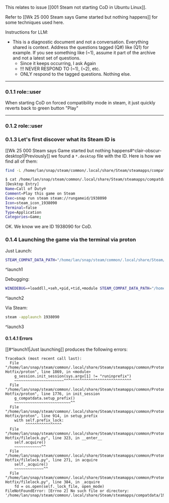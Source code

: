 
This relates to issue [[001 Steam not starting CoD in Ubuntu Linux]].

Refer to [[Wk 25 000 Steam says Game started but nothing happens]] for some techniques used here.

Instructions for LLM:
- This is a diagnostic document and not a conversation. Everything shared is context. Address the questions tagged (Q#) like (Q1) for example. If you see something like (~1), assume it part of the archive and not a latest set of questions.
	- Since it keeps occurring, I ask Again
	- !!! NEVER RESPOND TO (~1), (~2), etc.
	- ONLY respond to the tagged questions. Nothing else.

<hr class="__chatgpt_plugin">

### 0.1.1 role::user

When starting CoD on forced compatibility mode in steam, it just quickly reverts back to green button "Play"


<hr class="__chatgpt_plugin">

### 0.1.2 role::user

### 0.1.3 Let's first discover what its Steam ID is

[[Wk 25 000 Steam says Game started but nothing happens#^clair-obscur-desktop1|Previously]] we found a `*.desktop` file with the ID. Here is how we find all of them:

```sh
find -L /home/lan/snap/steam/common/.local/share/Steam/steamapps/compatdata/*/pfx/dosdevices/z:/proc/*/cwd/.local/share/applications/ -maxdepth 1 -type f 2>/dev/null
```

```sh
$ cat /home/lan/snap/steam/common/.local/share/Steam/steamapps/compatdata/1262350/pfx/dosdevices/z:/proc/2629062/cwd/.local/share/applications/Call\ of\ Duty.desktop 
[Desktop Entry]
Name=Call of Duty®
Comment=Play this game on Steam
Exec=snap run steam steam://rungameid/1938090
Icon=steam_icon_1938090
Terminal=false
Type=Application
Categories=Game;

```

OK. We know we are ID 1938090 for CoD.

### 0.1.4 Launching the game via the terminal via proton

Just Launch:

```sh 
STEAM_COMPAT_DATA_PATH="/home/lan/snap/steam/common/.local/share/Steam/steamapps/compatdata/1938090" STEAM_COMPAT_CLIENT_INSTALL_PATH="/home/lan/snap/steam/common/.local/share/Steam" '/home/lan/snap/steam/common/.local/share/Steam/steamapps/common/Proton Hotfix'/proton waitforexitandrun ~/parti2/Steam/steamapps/common/Call\ of\ Duty\ HQ/cod.exe
```
^launch1

Debugging:

```sh
WINEDEBUG=+loaddll,+seh,+pid,+tid,+module STEAM_COMPAT_DATA_PATH="/home/lan/snap/steam/common/.local/share/Steam/steamapps/compatdata/1938090" STEAM_COMPAT_CLIENT_INSTALL_PATH="/home/lan/snap/steam/common/.local/share/Steam" '/home/lan/snap/steam/common/.local/share/Steam/steamapps/common/Proton Hotfix'/proton waitforexitandrun ~/parti2/Steam/steamapps/common/Call\ of\ Duty\ HQ/cod.exe
```
^launch2

Via Steam:

```sh
steam -applaunch 1938090
```
^launch3
#### 0.1.4.1 Errors

[[#^launch1|Just launching]] produces the following errors:

```
Traceback (most recent call last):
  File "/home/lan/snap/steam/common/.local/share/Steam/steamapps/common/Proton Hotfix/proton", line 1869, in <module>
    g_session.init_session(sys.argv[1] != "runinprefix")
    ~~~~~~~~~~~~~~~~~~~~~~^^^^^^^^^^^^^^^^^^^^^^^^^^^^^^
  File "/home/lan/snap/steam/common/.local/share/Steam/steamapps/common/Proton Hotfix/proton", line 1776, in init_session
    g_compatdata.setup_prefix()
    ~~~~~~~~~~~~~~~~~~~~~~~~~^^
  File "/home/lan/snap/steam/common/.local/share/Steam/steamapps/common/Proton Hotfix/proton", line 914, in setup_prefix
    with self.prefix_lock:
         ^^^^^^^^^^^^^^^^
  File "/home/lan/snap/steam/common/.local/share/Steam/steamapps/common/Proton Hotfix/filelock.py", line 323, in __enter__
    self.acquire()
    ~~~~~~~~~~~~^^
  File "/home/lan/snap/steam/common/.local/share/Steam/steamapps/common/Proton Hotfix/filelock.py", line 271, in acquire
    self._acquire()
    ~~~~~~~~~~~~~^^
  File "/home/lan/snap/steam/common/.local/share/Steam/steamapps/common/Proton Hotfix/filelock.py", line 384, in _acquire
    fd = os.open(self._lock_file, open_mode)
FileNotFoundError: [Errno 2] No such file or directory: '/home/lan/snap/steam/common/.local/share/Steam/steamapps/compatdata/1938090/pfx.lock'
```

